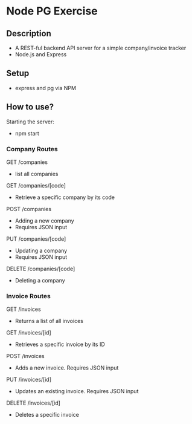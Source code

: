 # Node PG Exercise

## Description

- A REST-ful backend API server for a simple company/invoice tracker
- Node.js and Express

## Setup

- express and pg via NPM

## How to use?

Starting the server:
- npm start

### Company Routes

GET /companies
- list all companies

GET /companies/[code]
- Retrieve a specific company by its code

POST /companies
- Adding a new company
- Requires JSON input

PUT /companies/[code]
- Updating a company
- Requires JSON input

DELETE /companies/[code]
- Deleting a company

### Invoice Routes

GET /invoices
- Returns a list of all invoices

GET /invoices/[id]
- Retrieves a specific invoice by its ID

POST /invoices
- Adds a new invoice. Requires JSON input

PUT /invoices/[id]
- Updates an existing invoice. Requires JSON input

DELETE /invoices/[id]
- Deletes a specific invoice

